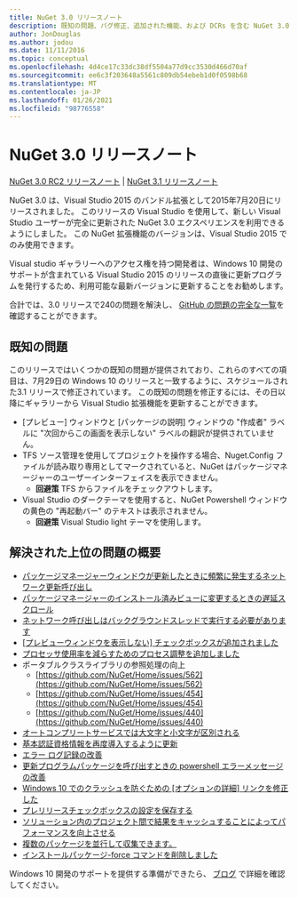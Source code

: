 ```yaml
---
title: NuGet 3.0 リリースノート
description: 既知の問題、バグ修正、追加された機能、および DCRs を含む NuGet 3.0.0 のリリースノート。
author: JonDouglas
ms.author: jodou
ms.date: 11/11/2016
ms.topic: conceptual
ms.openlocfilehash: 4d4ce17c33dc38df5504a77d9cc3530d466d70af
ms.sourcegitcommit: ee6c3f203648a5561c809db54ebeb1d0f0598b68
ms.translationtype: MT
ms.contentlocale: ja-JP
ms.lasthandoff: 01/26/2021
ms.locfileid: "98776558"
---
```

# <a name="nuget-30-release-notes"></a>NuGet 3.0 リリースノート

[NuGet 3.0 RC2 リリースノート](../release-notes/nuget-3.0-RC2.md)  | [NuGet 3.1 リリースノート](../release-notes/nuget-3.1.md)

NuGet 3.0 は、Visual Studio 2015 のバンドル拡張として2015年7月20日にリリースされました。 このリリースの Visual Studio を使用して、新しい Visual Studio ユーザーが完全に更新された NuGet 3.0 エクスペリエンスを利用できるようにしました。 この NuGet 拡張機能のバージョンは、Visual Studio 2015 でのみ使用できます。

Visual studio ギャラリーへのアクセス権を持つ開発者は、Windows 10 開発のサポートが含まれている Visual Studio 2015 のリリースの直後に更新プログラムを発行するため、利用可能な最新バージョンに更新することをお勧めします。

合計では、3.0 リリースで240の問題を解決し、 [GitHub の問題の完全な一覧](https://github.com/NuGet/Home/issues?q=milestone%3A3.0.0-RTM+is%3Aclosed)を確認することができます。

## <a name="known-issues"></a>既知の問題

このリリースではいくつかの既知の問題が提供されており、これらのすべての項目は、7月29日の Windows 10 のリリースと一致するように、スケジュールされた3.1 リリースで修正されています。  この既知の問題を修正するには、その日以降にギャラリーから Visual Studio 拡張機能を更新することができます。

*  [プレビュー] ウィンドウと [パッケージの説明] ウィンドウの "作成者" ラベルに "次回からこの画面を表示しない" ラベルの翻訳が提供されていません。
*  TFS ソース管理を使用してプロジェクトを操作する場合、Nuget.Config ファイルが読み取り専用としてマークされていると、NuGet はパッケージマネージャーのユーザーインターフェイスを表示できません。
   * **回避策** TFS からファイルをチェックアウトします。
*  Visual Studio のダークテーマを使用すると、NuGet Powershell ウィンドウの黄色の "再起動バー" のテキストは表示されません。
   * **回避策** Visual Studio light テーマを使用します。


## <a name="summary-of-top-issues-resolved"></a>解決された上位の問題の概要

* [パッケージマネージャーウィンドウが更新したときに頻繁に発生するネットワーク更新呼び出し](https://github.com/NuGet/Home/issues/515)
* [パッケージマネージャーのインストール済みビューに変更するときの遅延スクロール](https://github.com/NuGet/Home/issues/519)
* [ネットワーク呼び出しはバックグラウンドスレッドで実行する必要があります](https://github.com/NuGet/Home/issues/516)
* [[プレビューウィンドウを表示しない] チェックボックスが追加されました](https://github.com/NuGet/Home/issues/566)
* [プロセッサ使用率を減らすためのプロセス調整を追加しました](https://github.com/NuGet/Home/issues/356)
* ポータブルクラスライブラリの参照処理の向上
    * [https://github.com/NuGet/Home/issues/562](https://github.com/NuGet/Home/issues/562)
    * [https://github.com/NuGet/Home/issues/454](https://github.com/NuGet/Home/issues/454)
    * [https://github.com/NuGet/Home/issues/440](https://github.com/NuGet/Home/issues/440)
* [オートコンプリートサービスでは大文字と小文字が区別される](https://github.com/NuGet/Home/issues/198)
* [基本認証資格情報を再度導入するように更新](https://github.com/NuGet/Home/issues/456)
* [エラー ログ記録の改善](https://github.com/NuGet/Home/issues/407)
* [更新プログラムパッケージを呼び出すときの powershell エラーメッセージの改善](https://github.com/NuGet/Home/issues/5)
* [Windows 10 でのクラッシュを防ぐための [オプションの詳細] リンクを修正した](https://github.com/NuGet/Home/issues/822)
* [プレリリースチェックボックスの設定を保存する](https://github.com/NuGet/Home/issues/732)
* [ソリューション内のプロジェクト間で結果をキャッシュすることによってパフォーマンスを向上させる](https://github.com/NuGet/Home/issues/721)
* [複数のパッケージを並行して収集できます。](https://github.com/NuGet/Home/issues/713)
* [インストールパッケージ-force コマンドを削除しました](https://github.com/NuGet/Home/issues/697)

Windows 10 開発のサポートを提供する準備ができたら、 [ブログ](http://blog.nuget.org) で詳細を確認してください。